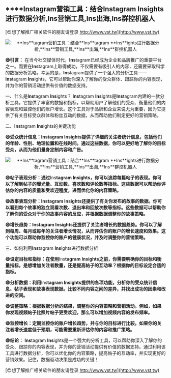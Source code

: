 ## ****Ins**tagram营销工具：结合**Ins**tagram **Ins**ights进行数据分析,**Ins**营销工具,**Ins**出海,**Ins**群控机器人**

[😍想了解推广相关软件的朋友请登录 http://www.vst.tw](http://www.vst.tw)

 <center><img src="https://vst.tw/MP4/tuiguang/png/5.png" alt="**Ins**tagram营销工具：结合**Ins**tagram **Ins**ights进行数据分析,**Ins**营销工具,**Ins**出海,**Ins**群控机器人"></center>

**😄引言：**
在当今社交媒体时代，**Ins**tagram已经成为企业和品牌推广的重要平台之一。而要在**Ins**tagram上取得成功，不仅需要有吸引人的内容，还需要采取科学的数据分析策略。幸运的是，**Ins**tagram提供了一个强大的分析工具——**Ins**tagram **Ins**ights，它可以帮助你深入了解你的受众群体、跟踪你的内容表现，并为你的营销活动提供有价值的数据支持。

一、什么是**Ins**tagram **Ins**ights？
**Ins**tagram **Ins**ights是**Ins**tagram内建的一款分析工具，它提供了丰富的数据和指标，以帮助用户了解他们的受众、衡量他们的内容表现和监控他们的账户增长。这个工具对于品牌和企业来说尤为重要，因为它提供了有关目标受众群体和粉丝互动的数据，从而帮助他们制定更好的营销策略。

二、**Ins**tagram **Ins**ights的关键功能

**😄受众统计信息：**Ins**tagram **Ins**ights提供了详细的关注者统计信息，包括他们的年龄、性别、地理位置和在线时间。通过这些数据，你可以更好地了解你的目标受众，从而为他们量身定制内容和广告。**

 <center><img src="https://vst.tw/MP4/tuiguang/png/2.png" alt="**Ins**tagram营销工具：结合**Ins**tagram **Ins**ights进行数据分析,**Ins**营销工具,**Ins**出海,**Ins**群控机器人"></center>

**😄帖子表现分析：通过**Ins**tagram **Ins**ights，你可以追踪每篇帖子的表现。你可以了解到帖子的曝光量、互动数、喜欢数和评论数等指标。这些数据可以帮助你评估你的内容的质量和受欢迎程度，进而优化你的内容策略。**

**😄故事表现分析：**Ins**tagram **Ins**ights还提供了有关你发布的故事的数据。你可以看到每个故事的独立观看次数、退出率和回放次数等指标。这些数据可以帮助你了解你的受众对于你的故事内容的反应，并根据数据调整你的故事策略。**

**😄增长趋势：**Ins**tagram **Ins**ights还提供了关注者增长的数据趋势。你可以了解到每周、每月或每年的关注者增长情况，从而评估你的账户的增长速度和效果。这个功能可以帮助你监控你的账户的健康状况，并及时调整你的营销策略。**

三、如何利用**Ins**tagram **Ins**ights进行数据分析

**😄设定目标和指标：在使用**Ins**tagram **Ins**ights之前，你需要明确你的目标和衡量指标。是想增加关注者数量，还是提高帖子的互动率？根据你的目标设定合适的指标。**

**😄分析数据：利用**Ins**tagram **Ins**ights提供的各项功能，分析你的受众统计信息、帖子表现和故事表现数据。比较不同内容之间的差异，并找出成功的因素和改进的空间。**

**😄调整策略：根据数据分析的结果，调整你的内容策略和营销活动。例如，如果你发现视频帖子比照片帖子更受欢迎，那么可以增加视频内容的发布频率。**

**😄监控增长：定期监控你的账户增长趋势，并与你的目标进行比较。如果你的关注者增长速度低于预期，可能需要重新评估你的内容和推广策略。**

**😄结论：**
**Ins**tagram **Ins**ights是一个强大的分析工具，可以帮助你深入了解你的受众、跟踪你的内容表现，并为你的营销活动提供有价值的数据支持。通过利用该工具进行数据分析，你可以优化你的内容策略，提高帖子的互动率，并实现更好的营销效果。记住，数据驱动决策是成功的关键！

[😍想了解推广相关软件的朋友请登录 http://www.vst.tw](http://www.vst.tw)



